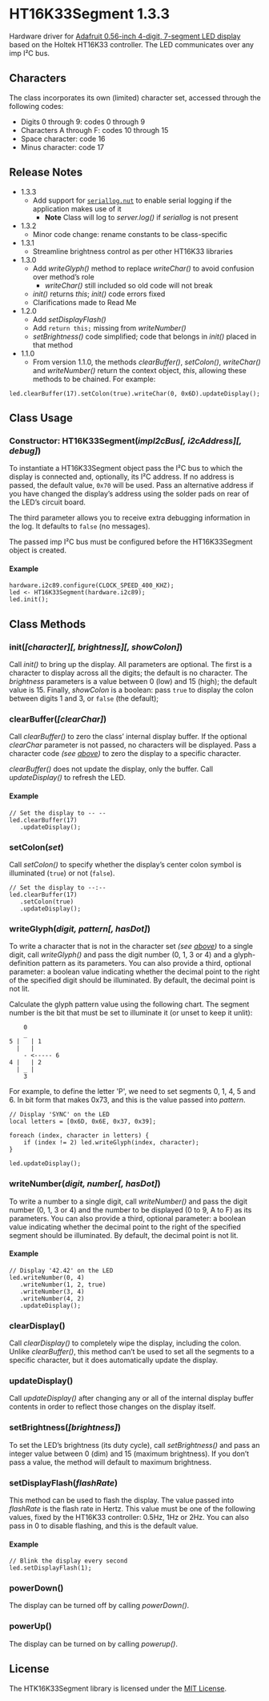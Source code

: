 # HT16K33Segment 1.3.3 #

Hardware driver for [Adafruit 0.56-inch 4-digit, 7-segment LED display](http://www.adafruit.com/products/878) based on the Holtek HT16K33 controller. The LED communicates over any imp I&sup2;C bus.

## Characters ##

The class incorporates its own (limited) character set, accessed through the following codes:

- Digits 0 through 9: codes 0 through 9
- Characters A through F: codes 10 through 15
- Space character: code 16
- Minus character: code 17

## Release Notes ##

- 1.3.3
    - Add support for [`seriallog.nut`](https://github.com/smittytone/generic/blob/master/seriallog.nut) to enable serial logging if the application makes use of it
        - **Note** Class will log to *server.log()* if *seriallog* is not present
- 1.3.2
    - Minor code change: rename constants to be class-specific
- 1.3.1
    - Streamline brightness control as per other HT16K33 libraries
- 1.3.0
    - Add *writeGlyph()* method to replace *writeChar()* to avoid confusion over method’s role
        - *writeChar()* still included so old code will not break
    - *init()* returns *this*; *init()* code errors fixed
    - Clarifications made to Read Me
- 1.2.0
    - Add *setDisplayFlash()*
    - Add `return this;` missing from *writeNumber()*
    - *setBrightness()* code simplified; code that belongs in *init()* placed in that method
- 1.1.0
    - From version 1.1.0, the methods *clearBuffer()*, *setColon()*, *writeChar()* and *writeNumber()* return the context object, *this*, allowing these methods to be chained. For example:

```squirrel
led.clearBuffer(17).setColon(true).writeChar(0, 0x6D).updateDisplay();
```

## Class Usage ##

### Constructor: HT16K33Segment(*impI2cBus[, i2cAddress][, debug]*) ###

To instantiate a HT16K33Segment object pass the I&sup2;C bus to which the display is connected and, optionally, its I&sup2;C address. If no address is passed, the default value, `0x70` will be used. Pass an alternative address if you have changed the display’s address using the solder pads on rear of the LED’s circuit board.

The third parameter allows you to receive extra debugging information in the log. It defaults to `false` (no messages).

The passed imp I&sup2;C bus must be configured before the HT16K33Segment object is created.

#### Example ####

```squirrel
hardware.i2c89.configure(CLOCK_SPEED_400_KHZ);
led <- HT16K33Segment(hardware.i2c89);
led.init();
```

## Class Methods ##

### init(*[character][, brightness][, showColon]*) ###

Call *init()* to bring up the display. All parameters are optional. The first is a character to display across all the digits; the default is no character. The *brightness* parameters is a value between 0 (low) and 15 (high); the default value is 15. Finally, *showColon* is a boolean: pass `true` to display the colon between digits 1 and 3, or `false` (the default);

### clearBuffer(*[clearChar]*) ###

Call *clearBuffer()* to zero the class’ internal display buffer. If the optional *clearChar* parameter is not passed, no characters will be displayed. Pass a character code *(see [above](#characters))* to zero the display to a specific character.

*clearBuffer()* does not update the display, only the buffer. Call *updateDisplay()* to refresh the LED.

#### Example ####

```squirrel
// Set the display to -- --
led.clearBuffer(17)
   .updateDisplay();
```

### setColon(*set*) ###

Call *setColon()* to specify whether the display’s center colon symbol is illuminated (`true`) or not (`false`).

```squirrel
// Set the display to --:--
led.clearBuffer(17)
   .setColon(true)
   .updateDisplay();
```

### writeGlyph(*digit, pattern[, hasDot]*) ###

To write a character that is not in the character set *(see [above](#characters))* to a single digit, call *writeGlyph()* and pass the digit number (0, 1, 3 or 4) and a glyph-definition pattern as its parameters. You can also provide a third, optional parameter: a boolean value indicating whether the decimal point to the right of the specified digit should be illuminated. By default, the decimal point is not lit.

Calculate the glyph pattern value using the following chart. The segment number is the bit that must be set to illuminate it (or unset to keep it unlit):

```
    0
    _
5 |   | 1
  |   |
    - <----- 6
4 |   | 2
  | _ |
    3
```

For example, to define the letter 'P', we need to set segments 0, 1, 4, 5 and 6. In bit form that makes 0x73, and this is the value passed into *pattern*.

```squirrel
// Display 'SYNC' on the LED
local letters = [0x6D, 0x6E, 0x37, 0x39];

foreach (index, character in letters) {
    if (index != 2) led.writeGlyph(index, character);
}

led.updateDisplay();
```

### writeNumber(*digit, number[, hasDot]*) ###

To write a number to a single digit, call *writeNumber()* and pass the digit number (0, 1, 3 or 4) and the number to be displayed (0 to 9, A to F) as its parameters. You can also provide a third, optional parameter: a boolean value indicating whether the decimal point to the right of the specified segment should be illuminated. By default, the decimal point is not lit.

#### Example ####

```squirrel
// Display '42.42' on the LED
led.writeNumber(0, 4)
   .writeNumber(1, 2, true)
   .writeNumber(3, 4)
   .writeNumber(4, 2)
   .updateDisplay();
```

### clearDisplay() ###

Call *clearDisplay()* to completely wipe the display, including the colon. Unlike *clearBuffer()*, this method can’t be used to set all the segments to a specific character, but it does automatically update the display.

### updateDisplay() ###

Call *updateDisplay()* after changing any or all of the internal display buffer contents in order to reflect those changes on the display itself.

### setBrightness(*[brightness]*) ###

To set the LED’s brightness (its duty cycle), call *setBrightness()* and pass an integer value between 0 (dim) and 15 (maximum brightness). If you don’t pass a value, the method will default to maximum brightness.

### setDisplayFlash(*flashRate*) ###

This method can be used to flash the display. The value passed into *flashRate* is the flash rate in Hertz. This value must be one of the following values, fixed by the HT16K33 controller: 0.5Hz, 1Hz or 2Hz. You can also pass in 0 to disable flashing, and this is the default value.

#### Example ####

```squirrel
// Blink the display every second
led.setDisplayFlash(1);
```

### powerDown() ###

The display can be turned off by calling *powerDown()*.

### powerUp() ###

The display can be turned on by calling *powerup()*.

## License ##

The HTK16K33Segment library is licensed under the [MIT License](./LICENSE).

